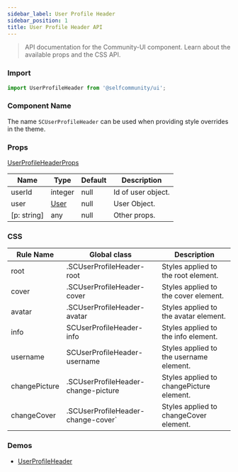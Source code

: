 ```yaml
---
sidebar_label: User Profile Header
sidebar_position: 1
title: User Profile Header API
---
```

> API documentation for the Community-UI component. Learn about the available props and the CSS API.

### Import 

```jsx
import UserProfileHeader from '@selfcommunity/ui';
```

### Component Name

The name `SCUserProfileHeader` can be used when providing style overrides in the theme.


### Props

[UserProfileHeaderProps](../Interfaces/userprofileheaderprops)

|Name|Type|Default|Description|
|---|---|---|---|
|userId|integer|null|Id of user object.|
|user|[User](../../sc-core/Api_Reference/Types/user#properties)|null|User Object.|
|[p: string]|any|null|Other props.|




### CSS

|Rule Name|Global class|Description|
|---|---|---|
|root|.SCUserProfileHeader-root|Styles applied to the root element.|
|cover|.SCUserProfileHeader-cover|Styles applied to the cover element.|
|avatar|.SCUserProfileHeader-avatar|Styles applied to the avatar element.|
|info|SCUserProfileHeader-info|Styles applied to the info element.|
|username|SCUserProfileHeader-username|Styles applied to the username element.|
|changePicture|.SCUserProfileHeader-change-picture|Styles applied to changePicture element.|
|changeCover|.SCUserProfileHeader-change-cover`|Styles applied to changeCover element.|

### Demos

- [UserProfileHeader](../Components/userprofileheader)